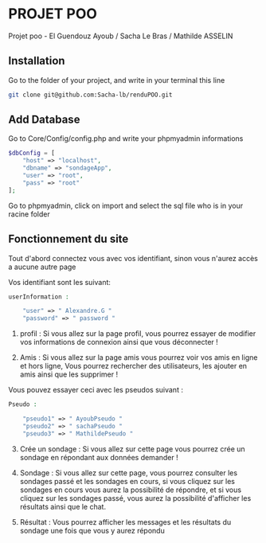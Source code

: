 # PROJET POO

Projet poo - El Guendouz Ayoub / Sacha Le Bras / Mathilde ASSELIN

## Installation

Go to the folder of your project, and write in your terminal this line

```bash
git clone git@github.com:Sacha-lb/renduPOO.git
```

## Add Database

Go to Core/Config/config.php and write your phpmyadmin informations

```php
$dbConfig = [
    "host" => "localhost",
    "dbname" => "sondageApp",
    "user" => "root",
    "pass" => "root"
];
```

Go to phpmyadmin, click on import and select the sql file who is in your racine folder

## Fonctionnement du site

Tout d'abord connectez vous avec vos identifiant, sinon vous n'aurez accès a aucune autre page

Vos identifiant sont les suivant:

```php
userInformation :

    "user" => " Alexandre.G "
    "password" => " password "
```

1) profil : Si vous allez sur la page profil, vous pourrez essayer de modifier vos informations de connexion ainsi que vous déconnecter !

2) Amis : Si vous allez sur la page amis vous pourrez voir vos amis en ligne et hors ligne, Vous pourrez rechercher des utilisateurs, les ajouter en amis ainsi que les supprimer ! 

Vous pouvez essayer ceci avec les pseudos suivant : 
```php
Pseudo :

    "pseudo1" => " AyoubPseudo "
    "pseudo2" => " sachaPseudo "
    "pseudo3" => " MathildePseudo "

```

3) Crée un sondage : Si vous allez sur cette page vous pourrez crée un sondage en répondant aux données demander !

4) Sondage : Si vous allez sur cette page, vous pourrez consulter les sondages passé et les sondages en cours, si vous cliquez sur les sondages en cours vous aurez la possibilité de répondre, et si vous cliquez sur les sondages passé, vous aurez la possibilité d'afficher les résultats ainsi que le chat.

5) Résultat : Vous pourrez afficher les messages et les résultats du sondage une fois que vous y aurez répondu